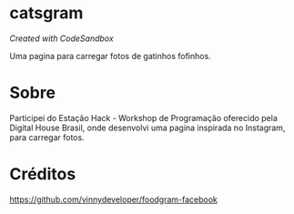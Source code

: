 # catsgram

_Created with CodeSandbox_

Uma pagina para carregar fotos de gatinhos fofinhos.

# Sobre



Participei do Estação Hack - Workshop de Programação oferecido pela Digital House Brasil, onde desenvolvi uma pagina inspirada no Instagram, para carregar fotos.

# Créditos

https://github.com/vinnydeveloper/foodgram-facebook


